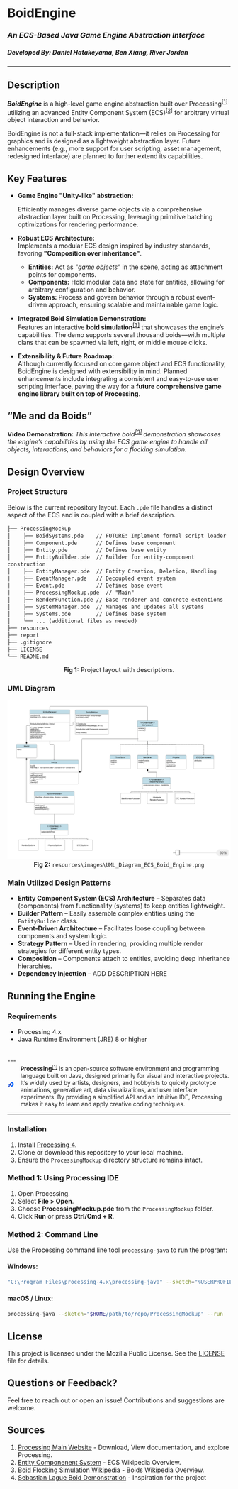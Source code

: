 # BoidEngine
### *An ECS-Based Java Game Engine Abstraction Interface*
##### Developed By: **Daniel Hatakeyama**, **Ben Xiang**, **River Jordan**

---

## Description

<strong>*BoidEngine*</strong> is a high-level game engine abstraction built over Processing<sup><a href="#source1">[1]</a></sup> utilizing an advanced Entity Component System (ECS)<sup><a href="#source2">[2]</a></sup> for arbitrary virtual object interaction and behavior.

BoidEngine is not a full-stack implementation—it relies on Processing for graphics and is designed as a lightweight abstraction layer. Future enhancements (e.g., more support for user scripting, asset management, redesigned interface) are planned to further extend its capabilities.

## Key Features

- **Game Engine "Unity-like" abstraction:**  
  
  Efficiently manages diverse game objects via a comprehensive abstraction layer built on Processing, leveraging primitive batching optimizations for rendering performance. 

- **Robust ECS Architecture:**  
  Implements a modular ECS design inspired by industry standards, favoring **"Composition over inheritance"**.
  - **Entities:** Act as *"game objects"* in the scene, acting as attachment points for components.
  - **Components:** Hold modular data and state for entities, allowing for arbitrary configuration and behavior.
  - **Systems:** Process and govern behavior through a robust event-driven approach, ensuring scalable and maintainable game logic. 

- **Integrated Boid Simulation Demonstration:**  
  Features an interactive **boid simulation**<sup><a href="#source3">[3]</a></sup> that showcases the engine’s capabilities. The demo supports several thousand boids—with multiple clans that can be spawned via left, right, or middle mouse clicks.

- **Extensibility & Future Roadmap:**  
  Although currently focused on core game object and ECS functionality, BoidEngine is designed with extensibility in mind. Planned enhancements include integrating a consistent and easy-to-use user scripting interface, paving the way for a **future comprehensive game engine library built on top of Processing**.


 

## “Me and da Boids” 
**Video Demonstration:** *This interactive boid<sup><a href="#source3">[3]</a></sup> demonstration showcases the engine’s capabilities by using the ECS game engine to handle all objects, interactions, and behaviors for a flocking simulation.*



## Design Overview

### Project Structure
Below is the current repository layout. Each `.pde` file handles a distinct aspect of the ECS and is coupled with a brief description.
```
├── ProcessingMockup  
│    ├── BoidSystems.pde    // FUTURE: Implement formal script loader
│    ├── Component.pde      // Defines base component
│    ├── Entity.pde         // Defines base entity
│    ├── EntityBuilder.pde  // Builder for entity-component construction
│    ├── EntityManager.pde  // Entity Creation, Deletion, Handling
│    ├── EventManager.pde   // Decoupled event system
│    ├── Event.pde          // Defines base event
│    ├── ProcessingMockup.pde  // "Main"
│    ├── RenderFunction.pde // Base renderer and concrete extentions
│    ├── SystemManager.pde  // Manages and updates all systems
│    ├── Systems.pde        // Defines base system
│    └── ... (additional files as needed)  
├── resources 
├── report  
├── .gitignore  
├── LICENSE  
└── README.md 
```
<div align="center">
  <b>Fig 1:</b> Project layout with descriptions.
</div>


### UML Diagram


<img width="806" alt="UML Diagram ECS Boid Engine" src="resources\images\UML_Diagram_ECS_Boid_Engine.png">

<div align="center">
  <b>Fig 2:</b> <code>resources\images\UML_Diagram_ECS_Boid_Engine.png</code>
</div>



### Main Utilized Design Patterns

- **Entity Component System (ECS) Architecture** – Separates data (components) from functionality (systems) to keep entities lightweight.
- **Builder Pattern** – Easily assemble complex entities using the `EntityBuilder` class.
- **Event-Driven Architecture** – Facilitates loose coupling between components and system logic.
- **Strategy Pattern** – Used in rendering, providing multiple render strategies for different entity types.
- **Composition** – Components attach to entities, avoiding deep inheritance hierarchies.
- **Dependency Injecttion** – ADD DESCRIPTION HERE



## Running the Engine

### Requirements
- Processing 4.x  
- Java Runtime Environment (JRE) 8 or higher  
<br>
---

<div style="display: flex; align-items: center;">
  <a href="https://processing.org">
    <svg width="90" style="height: auto;" viewBox="0 0 800 800" fill="none"><path d="M400 500C700 500 700 100 400 100" stroke="#0468FF" stroke-width="150"></path><path d="M400 200L100 600" stroke="#1F34AB" stroke-width="150"></path><path d="M100 300L200 500" stroke="#85AEFF" stroke-width="150"></path></svg>
  </a>
  <div style="font-size: small; margin-left: 1em;">
    <strong>Processing</strong><sup><a href="#source1">[1]</a></sup> is an open-source software environment and programming language built on Java, designed primarily for visual and interactive projects. It’s widely used by artists, designers, and hobbyists to quickly prototype animations, generative art, data visualizations, and user interface experiments. By providing a simplified API and an intuitive IDE, Processing makes it easy to learn and apply creative coding techniques.
  </div>
</div>

---
### Installation
1. Install [Processing 4](https://processing.org/download).
2. Clone or download this repository to your local machine.
3. Ensure the `ProcessingMockup` directory structure remains intact.

### Method 1: Using Processing IDE
1. Open Processing.
2. Select **File > Open**.
3. Choose **ProcessingMockup.pde** from the `ProcessingMockup` folder.
4. Click **Run** or press **Ctrl/Cmd + R**.

### Method 2: Command Line
Use the Processing command line tool `processing-java` to run the program:

#### Windows:
```bash
"C:\Program Files\processing-4.x\processing-java" --sketch="%USERPROFILE%\path\to\repo\ProcessingMockup" --run
```

#### macOS / Linux:
```bash
processing-java --sketch="$HOME/path/to/repo/ProcessingMockup" --run
```

## License
This project is licensed under the Mozilla Public License. See the [LICENSE](LICENSE) file for details.

## Questions or Feedback?
Feel free to reach out or open an issue! Contributions and suggestions are welcome.

## Sources
1. <a id="source1"></a> [Processing Main Website](https://processing.org/) - Download, View documentation,  and explore Processing.
2. <a id="source2"></a> [Entity Componenent System](https://en.wikipedia.org/wiki/Entity_component_system) - ECS Wikipedia Overview.
3. <a id="source3"></a> [Boid Flocking Simulation Wikipedia](https://en.wikipedia.org/wiki/Boids) - Boids Wikipedia Overview.
4. <a id="source4"></a> [Sebastian Lague Boid Demonstration](https://www.youtube.com/watch?v=bqtqltqcQhw) - Inspiration for the project